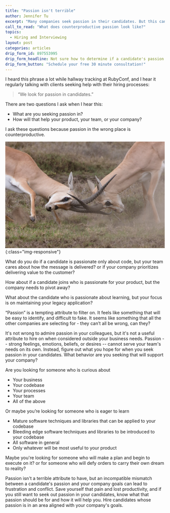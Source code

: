 ```yaml
---
title: "Passion isn't terrible"
author: Jennifer Tu
excerpt: "Many companies seek passion in their candidates. But this can be counterproductive to the company's goals if that passion isn't aligned with the company's interests."
call_to_read: "What does counterproductive passion look like?"
topics:
  - Hiring and Interviewing
layout: post
categories: articles
drip_form_id: 897553995
drip_form_headline: Not sure how to determine if a candidate's passion aligns with your company goals? Cohere <a href="/products/interviewer-skills-for-engineers-and-hiring-managers">provides interviewer and management training</a> for teams on a growth trajectory.
drip_form_button: "Schedule your free 30 minute consultation!"
---
```

I heard this phrase a lot while hallway tracking at RubyConf, and I hear it regularly talking with clients seeking help with their hiring processes:

> “We look for passion in candidates.”

There are two questions I ask when I hear this:
* What are you seeking passion in?
* How will that help your product, your team, or your company?

I ask these questions because passion in the wrong place is counterproductive.

![Image of two gazelles with horns locked and in conflict](/images/clashing_horns.jpg "Image of two gazelles with horns locked and in conflict"){:class="img-responsive"}


What do you do if a candidate is passionate only about code, but your team cares about how the message is delivered? or if your company prioritizes delivering value to the customer?

How about if a candidate joins who is passionate for your product, but the company needs to pivot away?

What about the candidate who is passionate about learning, but your focus is on maintaining your legacy application?

“Passion” is a tempting attribute to filter on.  It feels like something that will be easy to identify, and difficult to fake.  It seems like something that all the other companies are selecting for - they can’t all be wrong, can they?

It's not wrong to admire passion in your colleagues, but it's not a useful attribute to hire on when considered outside your business needs.  Passion -- strong feelings, emotions, beliefs, or desires -- cannot serve your team's needs on its own.  Instead, figure out what you hope for when you seek passion in your candidates. What behavior are you seeking that will support your company?

Are you looking for someone who is curious about
* Your business
* Your codebase
* Your processes
* Your team
* All of the above

Or maybe you’re looking for someone who is eager to learn
* Mature software techniques and libraries that can be applied to your codebase
* Bleeding edge software techniques and libraries to be introduced to your codebase
* All software in general
* Only whatever will be most useful to your product

Maybe you're looking for someone who will make a plan and begin to execute on it?
or for someone who will defy orders to carry their own dream to reality?

Passion isn't a terrible attribute to have, but an incompatible mismatch between a candidate's passion and your company goals can lead to frustration and conflict. Save yourself that pain and lost productivity, and if you still want to seek out passion in your candidates, know what that passion should be for and how it will help you.  Hire candidates whose passion is in an area aligned with your company's goals.
